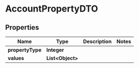 
# AccountPropertyDTO

## Properties
Name | Type | Description | Notes
------------ | ------------- | ------------- | -------------
**propertyType** | **Integer** |  | 
**values** | **List&lt;Object&gt;** |  | 



